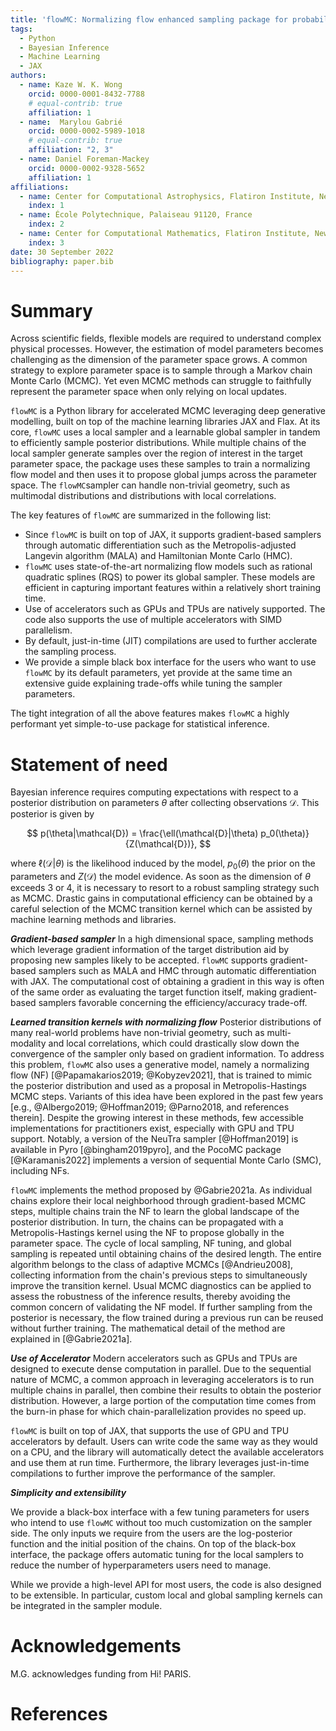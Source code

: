 ```yaml
---
title: 'flowMC: Normalizing flow enhanced sampling package for probabilistic inference in JAX'
tags:
  - Python
  - Bayesian Inference 
  - Machine Learning
  - JAX
authors:
  - name: Kaze W. K. Wong
    orcid: 0000-0001-8432-7788
    # equal-contrib: true
    affiliation: 1 
  - name:  Marylou Gabrié
    orcid: 0000-0002-5989-1018
    # equal-contrib: true 
    affiliation: "2, 3"
  - name: Daniel Foreman-Mackey
    orcid: 0000-0002-9328-5652
    affiliation: 1
affiliations:
  - name: Center for Computational Astrophysics, Flatiron Institute, New York, NY 10010, US
    index: 1
  - name: École Polytechnique, Palaiseau 91120, France
    index: 2
  - name: Center for Computational Mathematics, Flatiron Institute, New York, NY 10010, US
    index: 3
date: 30 September 2022
bibliography: paper.bib
---
```


# Summary

Across scientific fields, flexible models are required to understand complex physical processes. However, the estimation of model parameters becomes challenging as the dimension of the parameter space grows. A common strategy to explore parameter space is to sample through a Markov chain Monte Carlo (MCMC). Yet even MCMC methods can struggle to faithfully represent the parameter space when only relying on local updates.

`flowMC` is a Python library for accelerated MCMC leveraging deep generative modelling, built on top of the machine learning libraries JAX and Flax. At its core, `flowMC` uses a local sampler and a learnable global sampler in tandem to efficiently sample posterior distributions. While multiple chains of the local sampler generate samples over the region of interest in the target parameter space, the package uses these samples to train a normalizing flow model and then uses it to propose global jumps across the parameter space. The `flowMC`sampler can handle non-trivial geometry, such as multimodal distributions and distributions with local correlations. 

The key features of `flowMC` are summarized in the following list:

- Since `flowMC` is built on top of JAX, it supports gradient-based samplers through automatic differentiation such as the Metropolis-adjusted Langevin algorithm (MALA) and Hamiltonian Monte Carlo (HMC).
- `flowMC` uses state-of-the-art normalizing flow models such as rational quadratic splines (RQS) to power its global sampler. These models are efficient in capturing important features within a relatively short training time.
- Use of accelerators such as GPUs and TPUs are natively supported. The code also supports the use of multiple accelerators with SIMD parallelism.
- By default, just-in-time (JIT) compilations are used to further acclerate the sampling process. 
- We provide a simple black box interface for the users who want to use `flowMC` by its default parameters, yet provide at the same time an extensive guide explaining trade-offs while tuning the sampler parameters.

The tight integration of all the above features makes `flowMC` a highly performant yet simple-to-use package for statistical inference.

# Statement of need

Bayesian inference requires computing expectations with respect to a posterior distribution on parameters $\theta$ after collecting observations $\mathcal{D}$. This posterior is given by 

$$
p(\theta|\mathcal{D}) = \frac{\ell(\mathcal{D}|\theta) p_0(\theta)}{Z(\mathcal{D})},  
$$

where $\ell(\mathcal{D}|\theta)$ is the likelihood induced by the model, $p_0(\theta)$ the prior on the parameters and  $Z(\mathcal{D})$ the model evidence. 
As soon as the dimension of $\theta$ exceeds 3 or 4, it is necessary to resort to a robust sampling strategy such as MCMC. Drastic gains in computational efficiency can be obtained by a careful selection of the MCMC transition kernel which can be assisted by machine learning methods and libraries.  

***Gradient-based sampler***
In a high dimensional space, sampling methods which leverage gradient information of the target distribution aid by proposing new samples likely to be accepted.
`flowMC` supports gradient-based samplers such as MALA and HMC through automatic differentiation with JAX.
The computational cost of obtaining a gradient in this way is often of the same order as evaluating the target function itself, making gradient-based samplers favorable concerning the efficiency/accuracy trade-off.

***Learned transition kernels with normalizing flow***
Posterior distributions of many real-world problems have non-trivial geometry, such as multi-modality and local correlations, which could drastically slow down the convergence of the sampler only based on gradient information.
To address this problem, `flowMC` also uses a generative model, namely a normalizing flow (NF) [@Papamakarios2019; @Kobyzev2021], that is trained to mimic the posterior distribution and used as a proposal in Metropolis-Hastings MCMC steps. Variants of this idea have been explored in the past few years [e.g., @Albergo2019; @Hoffman2019; @Parno2018, and references therein].
Despite the growing interest in these methods, few accessible implementations for practitioners exist, especially with GPU and TPU support. Notably, a version of the NeuTra sampler [@Hoffman2019] is available in Pyro [@bingham2019pyro], and the PocoMC package [@Karamanis2022] implements a version of sequential Monte Carlo (SMC), including NFs.

`flowMC` implements the method proposed by @Gabrie2021a. 
As individual chains explore their local neighborhood through gradient-based MCMC steps, multiple chains train the NF to learn the global landscape of the posterior distribution. In turn, the chains can be propagated with a Metropolis-Hastings kernel using the NF to propose globally in the parameter space. The cycle of local sampling, NF tuning, and global sampling is repeated until obtaining chains of the desired length.
The entire algorithm belongs to the class of adaptive MCMCs [@Andrieu2008], collecting information from the chain's previous steps to simultaneously improve the transition kernel. 
Usual MCMC diagnostics can be applied to assess the robustness of the inference results, thereby avoiding the common concern of validating the NF model. 
If further sampling from the posterior is necessary, the flow trained during a previous run can be reused without further training. 
The mathematical detail of the method are explained in [@Gabrie2021a].

***Use of Accelerator***
Modern accelerators such as GPUs and TPUs are designed to execute dense computation in parallel.
Due to the sequential nature of MCMC, a common approach in leveraging accelerators is to run multiple chains in parallel, then combine their results to obtain the posterior distribution.
However, a large portion of the computation time comes from the burn-in phase for which chain-parallelization provides no speed up.
<!-- To fully leverage the benefit from having many chains, ensemble methods such as (Cite) are often implemented.
This comes with its own set of challenges, and implementing such class of methods on accelerators require careful consideration. -->
<!-- Because the benefit from accelerators is not clear ahead of time and the hefty cost of implementation, 
there are not many MCMC libraries that are designed to take advantage on accelerators. -->
`flowMC` is built on top of JAX, that supports the use of GPU and TPU accelerators by default.
Users can write code the same way as they would on a CPU, and the library will automatically detect the available accelerators and use them at run time.
Furthermore, the library leverages just-in-time compilations to further improve the performance of the sampler.

***Simplicity and extensibility***
<!-- Since we anticipate most of the users would like to spend most of their time building model instead of optimize the performance of the sampler, -->
We provide a black-box interface with a few tuning parameters for users who intend to use `flowMC` without too much customization on the sampler side.
The only inputs we require from the users are the log-posterior function and the initial position of the chains.
On top of the black-box interface, the package offers automatic tuning for the local samplers to reduce the number of hyperparameters users need to manage.

While we provide a high-level API for most users, the code is also designed to be extensible. In particular, custom local and global sampling kernels can be integrated in the sampler module. 
<!-- Say something about extensibility like custom proposal -->

# Acknowledgements
M.G. acknowledges funding from Hi! PARIS.

# References

